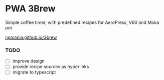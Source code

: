 # PWA 3Brew
Simple coffee timer, with predefined recipes for AeroPress, V60 and Moka pot.

[npmania.github.io/3brew](https://npmania.github.io/3brew)

### TODO
- [ ] improve design
- [ ] provide recipe sources as hyperlinks
- [ ] migrate to typescript

